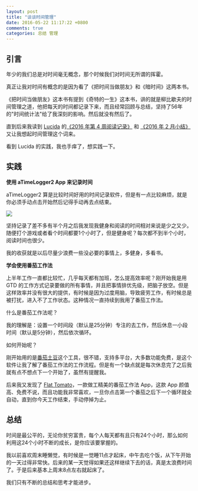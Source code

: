 ```yaml
---
layout: post
title: "谈谈时间管理"
date: 2016-05-22 11:17:22 +0800
comments: true
categories: 总结 管理
---
```


## 引言

年少的我们总是对时间毫无概念，那个时候我们对时间无所谓的挥霍。

真正让我对时间有概念的是因为看了《把时间当做朋友》和《暗时间》这两本书。

《把时间当做朋友》这本书有提到《奇特的一生》这本书，讲的就是柳比歇夫的时间管理之道，他把每天的时间都记录下来，而且经常回顾与总结，坚持了56年的"时间统计法"给了我深刻的影响。然后就没有然后了。

直到后来我读到 [Lucida](http://lucida.me/) 的[《2016 年第 4 周阅读记录》](http://lucida.me/blog/2016-week-4-reading-notes/) 和 [《2016 年 2 月小结》](http://lucida.me/blog/2016-feb-summary/) 又让我想起时间管理这个词来。

看到 Lucida 的实践，我也手痒了，想实践一下。

<!--more-->

## 实践

**使用 aTimeLogger2 App 来记录时间**

aTimeLogger2 算是比较时间好用的时间记录软件，但是有一点比较麻烦，就是你必须手动点击开始然后记得手动再去点结束。

![](http://ww2.sinaimg.cn/large/4cc5f9b3gw1f4stre4c4dj20hs0vkjvc.jpg)

坚持记录了差不多有半个月之后我发现我健身和阅读的时间相对来说是少之又少。
随便打个游戏或者看个时间都要1个小时了，但是健身呢？每次都不到半个小时，阅读时间也很少。

我的收获就是以后尽量少浪费一些没必要的事情上，多健身，多看书。


**学会使用番茄工作法**

上半年工作一直都比较忙，几乎每天都有加班，怎么提高效率呢？刚开始我是用 GTD 的工作方式记录要做的所有事情，并且把事情排优先级，把脑子放空。但是这样效率并没有很大的提供，有时候是因为过度用脑，导致疲劳工作，有时候总是被打扰，进入不了工作状态。这种情况一直持续到我用了番茄工作法。


什么是番茄工作法呢？

我的理解是：设置一个时间段（默认是25分钟）专注的去工作，然后休息一小段时间（默认是5分钟），然后依次循环。

如何开始呢？

刚开始用的是[番茄土豆](https://pomotodo.com/)这个工具，很不错，支持多平台，大多数功能免费，是这个软件让我了解了番茄工作法的工作流程。但是有一个缺点就是每次休息完了之后我就有点不想点下一个开始了，虽然有提醒我。

后来我又发现了 [Flat Tomato](https://itunes.apple.com/cn/app/flat-tomato-time-management/id719462746?mt=8&uo=4&ct=other&at=1010lmKs)，一款做工精美的番茄工作法 App，这款 App 颜值高、免费不说，而且功能我非常喜欢，一旦你点击第一个番茄之后下一个循环就全自动，直到你今天工作结束，手动停掉为止。

## 总结

时间是最公平的，无论你贫穷富贵，每个人每天都有且只有24个小时，那么如何利用这24个小时不断的成长，是你应该要掌握的。

我以前喜欢周末睡懒觉，有时候是一觉睡11点才起床，中午去吃个饭，从下午开始的一天过得非常快。后来的某一天觉得如果还这样继续下去的话，真是太浪费时间了。于是后来基本上周末8点左右就起床了。

我们只有不断的总结和思考才能进步。